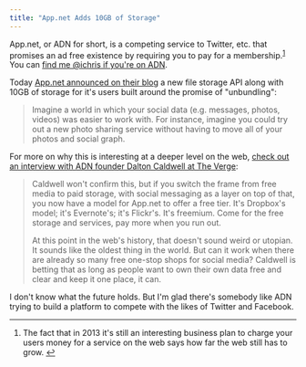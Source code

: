 ```yaml
---
title: "App.net Adds 10GB of Storage"
---
```

<p>App.net, or ADN for short, is a competing service to Twitter, etc. that promises an ad free existence by requiring you to pay for a membership.<sup id="fnref-21148:1"><a href="#fn-21148:1" rel="footnote">1</a></sup> You can <a href="https://alpha.app.net/ichris">find me @ichris if you're on ADN</a>.</p>
<p>Today <a href="https://blog.app.net/?p=3782">App.net announced on their blog</a> a new file storage API along with 10GB of storage for it's users built around the promise of "unbundling":</p>
<blockquote><p>
  Imagine a world in which your social data (e.g. messages, photos, videos) was easier to work with. For instance, imagine you could try out a new photo sharing service without having to move all of your photos and social graph.
</p></blockquote>
<p>For more on why this is interesting at a deeper level on the web, <a href="https://www.theverge.com/2013/1/28/3924352/app-net-adds-dropbox-twitter-with-10gb-storage-data-API">check out an interview with ADN founder Dalton Caldwell at The Verge</a>:</p>
<blockquote><p>
  Caldwell won't confirm this, but if you switch the frame from free media to paid storage, with social messaging as a layer on top of that, you now have a model for App.net to offer a free tier. It's Dropbox's model; it's Evernote's; it's Flickr's. It's freemium. Come for the free storage and services, pay more when you run out.</p>
<p>  At this point in the web's history, that doesn't sound weird or utopian. It sounds like the oldest thing in the world. But can it work when there are already so many free one-stop shops for social media? Caldwell is betting that as long as people want to own their own data free and clear and keep it one place, it can.
</p></blockquote>
<p>I don't know what the future holds. But I'm glad there's somebody like ADN trying to build a platform to compete with the likes of Twitter and Facebook.</p>
<div class="footnotes">
<hr />
<ol>
<li id="fn-21148:1">
The fact that in 2013 it's still an interesting business plan to charge your users money for a service on the web says how far the web still has to grow.&#160;<a href="#fnref-21148:1" rev="footnote">&#8617;</a>
</li>
</ol>
</div>
